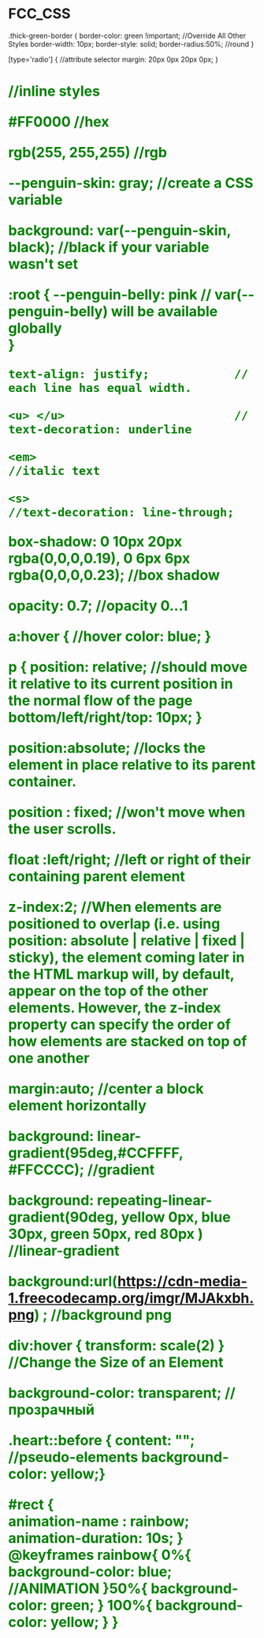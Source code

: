 # FCC_CSS
.thick-green-border {
    border-color: green !important;   //Override All Other Styles
    border-width: 10px;
    border-style: solid;
    border-radius:50%;              //round
}

[type='radio'] {                    //attribute selector
  margin: 20px 0px 20px 0px;
}

<h1 style="color: green;">           //inline styles

#FF0000                             //hex
    
rgb(255, 255,255)                   //rgb
    
--penguin-skin: gray;               //create a CSS variable
    
background: var(--penguin-skin, black);   //black if your variable wasn't set
    
 :root {
--penguin-belly: pink               // var(--penguin-belly) will be available globally    
  }
    
    text-align: justify;            // each line has equal width.
    
    <u> </u>                        // text-decoration: underline
    
    <em>                            //italic text
        
    <s>                             //text-decoration: line-through;
        
   box-shadow: 0 10px 20px rgba(0,0,0,0.19), 0 6px 6px rgba(0,0,0,0.23);                    //box shadow
        
  opacity:  0.7;                    //opacity 0...1
        
   a:hover {                        //hover
  color: blue;
}
        
  p {
  position: relative;                   //should move it relative to its current position in the normal flow of the page
  bottom/left/right/top: 10px;
}
        
 position:absolute;                     //locks the element in place relative to its parent container.
        
 position : fixed;                      //won't move when the user scrolls.
        
float :left/right;                      //left or right of their containing parent element
        
z-index:2;                              //When elements are positioned to overlap (i.e. using position: absolute | relative | fixed | sticky), the element coming later in the HTML markup will, by default, appear on the top of the other elements. However, the z-index property can specify the order of how elements are stacked on top of one another
        
margin:auto;                            //center a block element horizontally
        
background: linear-gradient(95deg,#CCFFFF, #FFCCCC);        //gradient
        
background: repeating-linear-gradient(90deg, yellow 0px, blue 30px, green 50px, red 80px )              //linear-gradient
        
background:url(https://cdn-media-1.freecodecamp.org/imgr/MJAkxbh.png) ;                     //background png
        
div:hover {  transform: scale(2) }                                        //Change the Size of an Element
        
background-color: transparent;                          //прозрачный
        
.heart::before {
  content: "";                                          //pseudo-elements
  background-color: yellow;}
        
 #rect {                                                        
animation-name : rainbow;
animation-duration: 10s;
  }
@keyframes rainbow{
  0%{
    background-color: blue;                                 //ANIMATION
  }50%{
    background-color: green;
  }
  100%{
    background-color: yellow;
  }
}
    






        
  

    



  



    
